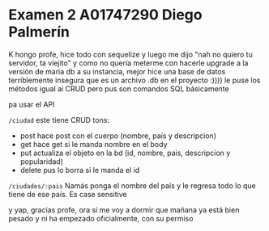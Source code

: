# Examen 2 A01747290 Diego Palmerín

K hongo profe, hice todo con sequelize y luego me dijo "nah no quiero tu servidor, ta viejito" y como no quería meterme con hacerle upgrade a la versión de maria db a su instancia, mejor hice una base de datos terriblemente insegura que es un archivo .db en el proyecto :)))) le puse los métodos igual ai CRUD pero pus son comandos SQL básicamente


pa usar el API

`/ciudad`
este tiene CRUD tons:
* post hace post con el cuerpo (nombre, país y descripcion)
* get hace get si le manda nombre en el body
* put actualiza el objeto en la bd (id, nombre, pais, descripcion y popularidad)
* delete pus lo borra si le manda el id


`/ciudades/:pais`
Namás ponga el nombre del país y le regresa todo lo que tiene de ese país. Es case sensitive


y yap, gracias profe, ora sí me voy a dormir que mañana ya está bien pesado y ni ha empezado oficialmente, con su permiso
